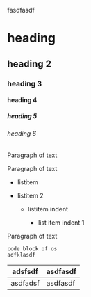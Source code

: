 fasdfasdf

# heading

## heading 2

### heading 3

#### heading 4

##### heading 5

###### heading 6

Paragraph of text

Paragraph of text

*   listitem

*   listitem 2

    *   listitem indent

        *   list item indent 1

Paragraph of text

    code block of os
    adfklasdf

| adsfsdf  | asdfasdf |
| -------- | -------- |
| asdfadsf | asdfasdf |
